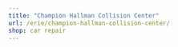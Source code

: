 ```yaml
---
title: "Champion Hallman Collision Center"
url: /erie/champion-hallman-collision-center/
shop: car repair
---
```

